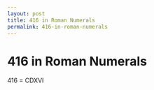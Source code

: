 ```yaml
---
layout: post
title: 416 in Roman Numerals
permalink: 416-in-roman-numerals
---
```


# 416 in Roman Numerals

416 = CDXVI
